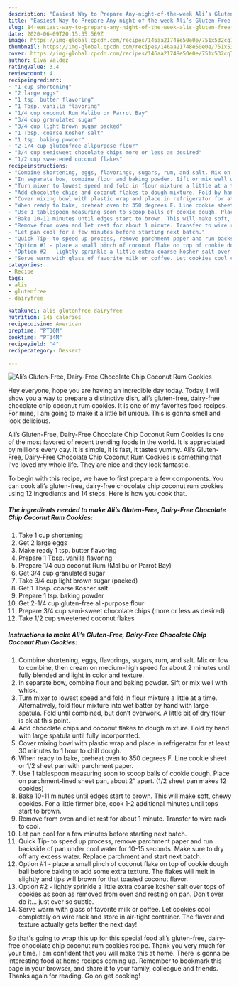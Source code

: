 ```yaml
---
description: "Easiest Way to Prepare Any-night-of-the-week Ali’s Gluten-Free, Dairy-Free Chocolate Chip Coconut Rum Cookies"
title: "Easiest Way to Prepare Any-night-of-the-week Ali’s Gluten-Free, Dairy-Free Chocolate Chip Coconut Rum Cookies"
slug: 84-easiest-way-to-prepare-any-night-of-the-week-alis-gluten-free-dairy-free-chocolate-chip-coconut-rum-cookies
date: 2020-06-09T20:15:35.569Z
image: https://img-global.cpcdn.com/recipes/146aa21748e50e0e/751x532cq70/alis-gluten-free-dairy-free-chocolate-chip-coconut-rum-cookies-recipe-main-photo.jpg
thumbnail: https://img-global.cpcdn.com/recipes/146aa21748e50e0e/751x532cq70/alis-gluten-free-dairy-free-chocolate-chip-coconut-rum-cookies-recipe-main-photo.jpg
cover: https://img-global.cpcdn.com/recipes/146aa21748e50e0e/751x532cq70/alis-gluten-free-dairy-free-chocolate-chip-coconut-rum-cookies-recipe-main-photo.jpg
author: Elva Valdez
ratingvalue: 3.4
reviewcount: 4
recipeingredient:
- "1 cup shortening"
- "2 large eggs"
- "1 tsp. butter flavoring"
- "1 Tbsp. vanilla flavoring"
- "1/4 cup coconut Rum Malibu or Parrot Bay"
- "3/4 cup granulated sugar"
- "3/4 cup light brown sugar packed"
- "1 Tbsp. coarse Kosher salt"
- "1 tsp. baking powder"
- "2-1/4 cup glutenfree allpurpose flour"
- "3/4 cup semisweet chocolate chips more or less as desired"
- "1/2 cup sweetened coconut flakes"
recipeinstructions:
- "Combine shortening, eggs, flavorings, sugars, rum, and salt. Mix on low to combine, then cream on medium-high speed for about 2 minutes until fully blended and light in color and texture."
- "In separate bow, combine flour and baking powder. Sift or mix well with whisk."
- "Turn mixer to lowest speed and fold in flour mixture a little at a time. Alternatively, fold flour mixture into wet batter by hand with large spatula. Fold until combined, but don’t overwork. A little bit of dry flour is ok at this point."
- "Add chocolate chips and coconut flakes to dough mixture. Fold by hand with large spatula until fully incorporated."
- "Cover mixing bowl with plastic wrap and place in refrigerator for at least 30 minutes to 1 hour to chill dough."
- "When ready to bake, preheat oven to 350 degrees F. Line cookie sheet or 1/2 sheet pan with parchment paper."
- "Use 1 tablespoon measuring soon to scoop balls of cookie dough. Place on parchment-lined sheet pan, about 2” apart. (1/2 sheet pan makes 12 cookies)"
- "Bake 10-11 minutes until edges start to brown. This will make soft, chewy cookies. For a little firmer bite, cook 1-2 additional minutes until tops start to brown."
- "Remove from oven and let rest for about 1 minute. Transfer to wire rack to cool."
- "Let pan cool for a few minutes before starting next batch."
- "Quick Tip- to speed up process, remove parchment paper and run backside of pan under cool water for 10-15 seconds. Make sure to dry off any excess water. Replace parchment and start next batch."
- "Option #1 - place a small pinch of coconut flake on top of cookie dough ball before baking to add some extra texture. The flakes will melt in slightly and tips will brown for that toasted coconut flavor."
- "Option #2 - lightly sprinkle a little extra coarse kosher salt over tops of cookies as soon as removed from oven and resting on pan. Don’t over do it... just ever so subtle."
- "Serve warm with glass of favorite milk or coffee. Let cookies cool completely on wire rack and store in air-tight container. The flavor and texture actually gets better the next day!"
categories:
- Recipe
tags:
- alis
- glutenfree
- dairyfree

katakunci: alis glutenfree dairyfree 
nutrition: 145 calories
recipecuisine: American
preptime: "PT30M"
cooktime: "PT34M"
recipeyield: "4"
recipecategory: Dessert

---
```



![Ali’s Gluten-Free, Dairy-Free Chocolate Chip Coconut Rum Cookies](https://img-global.cpcdn.com/recipes/146aa21748e50e0e/751x532cq70/alis-gluten-free-dairy-free-chocolate-chip-coconut-rum-cookies-recipe-main-photo.jpg)

Hey everyone, hope you are having an incredible day today. Today, I will show you a way to prepare a distinctive dish, ali’s gluten-free, dairy-free chocolate chip coconut rum cookies. It is one of my favorites food recipes. For mine, I am going to make it a little bit unique. This is gonna smell and look delicious.



Ali’s Gluten-Free, Dairy-Free Chocolate Chip Coconut Rum Cookies is one of the most favored of recent trending foods in the world. It is appreciated by millions every day. It is simple, it is fast, it tastes yummy. Ali’s Gluten-Free, Dairy-Free Chocolate Chip Coconut Rum Cookies is something that I've loved my whole life. They are nice and they look fantastic.


To begin with this recipe, we have to first prepare a few components. You can cook ali’s gluten-free, dairy-free chocolate chip coconut rum cookies using 12 ingredients and 14 steps. Here is how you cook that.

<!--inarticleads1-->

##### The ingredients needed to make Ali’s Gluten-Free, Dairy-Free Chocolate Chip Coconut Rum Cookies:

1. Take 1 cup shortening
1. Get 2 large eggs
1. Make ready 1 tsp. butter flavoring
1. Prepare 1 Tbsp. vanilla flavoring
1. Prepare 1/4 cup coconut Rum (Malibu or Parrot Bay)
1. Get 3/4 cup granulated sugar
1. Take 3/4 cup light brown sugar (packed)
1. Get 1 Tbsp. coarse Kosher salt
1. Prepare 1 tsp. baking powder
1. Get 2-1/4 cup gluten-free all-purpose flour
1. Prepare 3/4 cup semi-sweet chocolate chips (more or less as desired)
1. Take 1/2 cup sweetened coconut flakes




<!--inarticleads2-->

##### Instructions to make Ali’s Gluten-Free, Dairy-Free Chocolate Chip Coconut Rum Cookies:

1. Combine shortening, eggs, flavorings, sugars, rum, and salt. Mix on low to combine, then cream on medium-high speed for about 2 minutes until fully blended and light in color and texture.
1. In separate bow, combine flour and baking powder. Sift or mix well with whisk.
1. Turn mixer to lowest speed and fold in flour mixture a little at a time. Alternatively, fold flour mixture into wet batter by hand with large spatula. Fold until combined, but don’t overwork. A little bit of dry flour is ok at this point.
1. Add chocolate chips and coconut flakes to dough mixture. Fold by hand with large spatula until fully incorporated.
1. Cover mixing bowl with plastic wrap and place in refrigerator for at least 30 minutes to 1 hour to chill dough.
1. When ready to bake, preheat oven to 350 degrees F. Line cookie sheet or 1/2 sheet pan with parchment paper.
1. Use 1 tablespoon measuring soon to scoop balls of cookie dough. Place on parchment-lined sheet pan, about 2” apart. (1/2 sheet pan makes 12 cookies)
1. Bake 10-11 minutes until edges start to brown. This will make soft, chewy cookies. For a little firmer bite, cook 1-2 additional minutes until tops start to brown.
1. Remove from oven and let rest for about 1 minute. Transfer to wire rack to cool.
1. Let pan cool for a few minutes before starting next batch.
1. Quick Tip- to speed up process, remove parchment paper and run backside of pan under cool water for 10-15 seconds. Make sure to dry off any excess water. Replace parchment and start next batch.
1. Option #1 - place a small pinch of coconut flake on top of cookie dough ball before baking to add some extra texture. The flakes will melt in slightly and tips will brown for that toasted coconut flavor.
1. Option #2 - lightly sprinkle a little extra coarse kosher salt over tops of cookies as soon as removed from oven and resting on pan. Don’t over do it... just ever so subtle.
1. Serve warm with glass of favorite milk or coffee. Let cookies cool completely on wire rack and store in air-tight container. The flavor and texture actually gets better the next day!




So that's going to wrap this up for this special food ali’s gluten-free, dairy-free chocolate chip coconut rum cookies recipe. Thank you very much for your time. I am confident that you will make this at home. There is gonna be interesting food at home recipes coming up. Remember to bookmark this page in your browser, and share it to your family, colleague and friends. Thanks again for reading. Go on get cooking!
